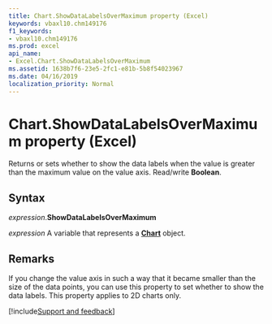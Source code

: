 ```yaml
---
title: Chart.ShowDataLabelsOverMaximum property (Excel)
keywords: vbaxl10.chm149176
f1_keywords:
- vbaxl10.chm149176
ms.prod: excel
api_name:
- Excel.Chart.ShowDataLabelsOverMaximum
ms.assetid: 1638b7f6-23e5-2fc1-e81b-5b8f54023967
ms.date: 04/16/2019
localization_priority: Normal
---
```



# Chart.ShowDataLabelsOverMaximum property (Excel)

Returns or sets whether to show the data labels when the value is greater than the maximum value on the value axis. Read/write **Boolean**.


## Syntax

_expression_.**ShowDataLabelsOverMaximum**

_expression_ A variable that represents a **[Chart](Excel.Chart(object).md)** object.


## Remarks

If you change the value axis in such a way that it became smaller than the size of the data points, you can use this property to set whether to show the data labels. This property applies to 2D charts only.




[!include[Support and feedback](~/includes/feedback-boilerplate.md)]